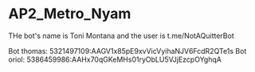 # AP2_Metro_Nyam

THe bot's name is Toni Montana and the user is t.me/NotAQuitterBot

Bot thomas: 5321497109:AAGV1x85pE9xvVicVyihaNJV6FcdR2QTe1s
Bot oriol: 5386459986:AAHx70qGKeMHs01ryObLU5VJjEzcpOYghqA
